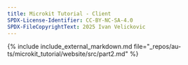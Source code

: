 ```yaml
---
title: Microkit Tutorial - Client
SPDX-License-Identifier: CC-BY-NC-SA-4.0
SPDX-FileCopyrightText: 2025 Ivan Velickovic
---
```


{% include include_external_markdown.md
           file="_repos/au-ts/microkit_tutorial/website/src/part2.md" %}
